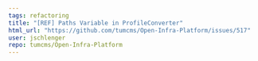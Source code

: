 ```yaml
---
tags: refactoring
title: "[REF] Paths Variable in ProfileConverter"
html_url: "https://github.com/tumcms/Open-Infra-Platform/issues/517"
user: jschlenger
repo: tumcms/Open-Infra-Platform
---
```


